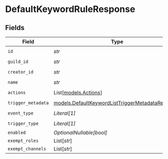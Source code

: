 # DefaultKeywordRuleResponse


## Fields

| Field                                                                                                      | Type                                                                                                       | Required                                                                                                   | Description                                                                                                |
| ---------------------------------------------------------------------------------------------------------- | ---------------------------------------------------------------------------------------------------------- | ---------------------------------------------------------------------------------------------------------- | ---------------------------------------------------------------------------------------------------------- |
| `id`                                                                                                       | *str*                                                                                                      | :heavy_check_mark:                                                                                         | N/A                                                                                                        |
| `guild_id`                                                                                                 | *str*                                                                                                      | :heavy_check_mark:                                                                                         | N/A                                                                                                        |
| `creator_id`                                                                                               | *str*                                                                                                      | :heavy_check_mark:                                                                                         | N/A                                                                                                        |
| `name`                                                                                                     | *str*                                                                                                      | :heavy_check_mark:                                                                                         | N/A                                                                                                        |
| `actions`                                                                                                  | List[[models.Actions](../models/actions.md)]                                                               | :heavy_check_mark:                                                                                         | N/A                                                                                                        |
| `trigger_metadata`                                                                                         | [models.DefaultKeywordListTriggerMetadataResponse](../models/defaultkeywordlisttriggermetadataresponse.md) | :heavy_check_mark:                                                                                         | N/A                                                                                                        |
| `event_type`                                                                                               | *Literal[1]*                                                                                               | :heavy_check_mark:                                                                                         | N/A                                                                                                        |
| `trigger_type`                                                                                             | *Literal[1]*                                                                                               | :heavy_check_mark:                                                                                         | N/A                                                                                                        |
| `enabled`                                                                                                  | *OptionalNullable[bool]*                                                                                   | :heavy_minus_sign:                                                                                         | N/A                                                                                                        |
| `exempt_roles`                                                                                             | List[*str*]                                                                                                | :heavy_minus_sign:                                                                                         | N/A                                                                                                        |
| `exempt_channels`                                                                                          | List[*str*]                                                                                                | :heavy_minus_sign:                                                                                         | N/A                                                                                                        |